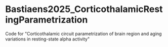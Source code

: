 # Bastiaens2025_CorticothalamicRestingParametrization
Code for "Corticothalamic circuit parametrization of brain region and aging variations in resting-state alpha activity"
